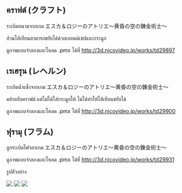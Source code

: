 ## คราฟต์ (クラフト)
ระเบิดหนามจากเกม エスカ＆ロジーのアトリエ～黄昏の空の錬金術士～

ส่วนไส้เทียนสามารถขยับได้ด้วยเบลนด์เชปและกระดูก

ดูภาพแบบจำลองและโหลด .pmx ได้ที่
http://3d.nicovideo.jp/works/td29897

## เรเฮรุน (レヘルン)
ระเบิดน้ำแข็งจากเกม エスカ＆ロジーのアトリエ～黄昏の空の錬金術士～

คล้ายกับคราฟต์ แต่ไม่ได้ใส่กระดูกให้ ไม่ได้ทำให้ไส้เทียนขยับได้

ดูภาพแบบจำลองและโหลด .pmx ได้ที่
http://3d.nicovideo.jp/works/td29900

## ฟุรามุ (フラム)
ลูกระเบิดไฟจกาเกม エスカ＆ロジーのアトリエ～黄昏の空の錬金術士～

ดูภาพแบบจำลองและโหลด .pmx ได้ที่
http://3d.nicovideo.jp/works/td29931

รูปตัวอย่าง

![](http://img07.deviantart.net/e214/i/2017/149/9/5/_mmd_dl__escha_logy_no_atelier_no_craft__haifu_by_phyblas-dbaug1a.jpg)
![](http://img06.deviantart.net/1e82/i/2017/151/e/5/_mmd_dl__escha_logy_no_atelier_no_reherun__haifu_by_phyblas-dbb4plt.jpg)
![](http://img06.deviantart.net/a96c/i/2017/156/f/6/_mmd_dl__ayesha_no_atelier_no_furamu__haifu_by_phyblas-dbbmtgu.jpg)

